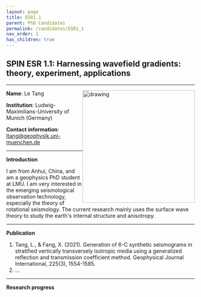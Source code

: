 ```yaml
---
layout: page
title: ESR1.1
parent: PhD Candidates
permalink: /candidates/ESR1_1
nav_order: 1
has_children: true
---
```


## SPIN ESR 1.1: Harnessing wavefield gradients: theory, experiment, applications
----

__Name__: Le Tang            <img src="/candidates/file/Le.jpg" alt="drawing" width="300" style="float:right"/>

__Institution__: Ludwig-Maximilians-University of Munich (Germany)

__Contact information__: ltang@geophysik.uni-muenchen.de

---
__Introduction__

I am from Anhui, China, and am a geophysics PhD student at LMU. I am very interested in the emerging seismological observation technology, especially the theory of rotational seismology. The current research mainly uses the surface wave theory to study the earth's internal structure and anisotropy.

---
__Publication__

1. Tang, L., & Fang, X. (2021). Generation of 6-C synthetic seismograms in stratified vertically transversely isotropic media using a generalized reflection and transmission coefficient method. Geophysical Journal International, 225(3), 1554-1585.
2. ...

---
__Research progress__














